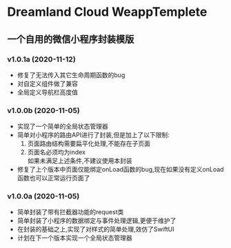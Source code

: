 # Dreamland Cloud WeappTemplete  
## 一个自用的微信小程序封装模版  

### v1.0.1a (2020-11-12)  
- 修复了无法传入其它生命周期函数的bug  
- 对自定义组件做了兼容    
- 全局定义导航栏高度值  

### v1.0.0b (2020-11-05)  
- 实现了一个简单的全局状态管理器  
- 简单对小程序的路由API进行了封装,但是加上了以下限制:  
    1. 页面路由结构需要扁平化处理,不能存在子页面  
    2. 页面名必须均为index  
  如果未满足上述条件,不建议使用本封装  
- 修复了上个版本中页面仅能绑定onLoad函数的bug,现在如果没有定义onLoad函数也可以正常运行页面了  

### v1.0.0a (2020-11-05)  
- 简单封装了带有拦截器功能的request类  
- 简单封装了小程序的数据绑定与事件处理逻辑,更便于维护了  
- 在封装的基础之上,实现了对样式的简单处理,效仿了SwiftUI  
- 计划在下一个版本实现一个全局状态管理器  